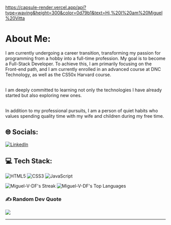 https://capsule-render.vercel.app/api?type=waving&height=300&color=0d79b1&text=Hi,%20I%20am%20Miguel%20Vitta


# About Me:
I am currently undergoing a career transition, transforming my passion for programming from a hobby into a full-time profession. My goal is to become a Full-Stack Developer. To achieve this, I am primarily focusing on the Front-end path, and I am currently enrolled in an advanced course at DNC Technology, as well as the CS50x Harvard course. <br> <br>

I am deeply committed to learning not only the technologies I have already started but also exploring new ones. <br> <br>

In addition to my professional pursuits, I am a person of quiet habits who values spending quality time with my wife and children during my free time.


## 🌐 Socials:
[![LinkedIn](https://img.shields.io/badge/LinkedIn-%230077B5.svg?logo=linkedin&logoColor=white)](https://linkedin.com/in/miguel-vitta) 

## 💻 Tech Stack:
![HTML5](https://img.shields.io/badge/html5-%23E34F26.svg?style=flat&logo=html5&logoColor=white) ![CSS3](https://img.shields.io/badge/css3-%231572B6.svg?style=flat&logo=css3&logoColor=white) ![JavaScript](https://img.shields.io/badge/javascript-%23323330.svg?style=flat&logo=javascript&logoColor=%23F7DF1E) 


![Miguel-V-DF's Streak](https://github-readme-streak-stats.herokuapp.com/?user=Miguel-V-DF&theme=dark&hide_border=false)  ![Miguel-V-DF's Top Languages](https://github-readme-stats.vercel.app/api/top-langs/?username=Miguel-V-DF&theme=dark&show_icons=true&hide_border=true&layout=compact)

### ✍️ Random Dev Quote
![](https://quotes-github-readme.vercel.app/api?type=horizontal&theme=dark)

---

